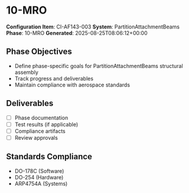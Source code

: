 # 10-MRO

**Configuration Item**: CI-AF143-003
**System**: PartitionAttachmentBeams
**Phase**: 10-MRO
**Generated**: 2025-08-25T08:06:12+00:00

## Phase Objectives
- Define phase-specific goals for PartitionAttachmentBeams structural assembly
- Track progress and deliverables
- Maintain compliance with aerospace standards

## Deliverables
- [ ] Phase documentation
- [ ] Test results (if applicable)
- [ ] Compliance artifacts
- [ ] Review approvals

## Standards Compliance
- DO-178C (Software)
- DO-254 (Hardware)
- ARP4754A (Systems)

